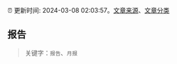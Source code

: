 :alarm_clock: 更新时间: 2024-03-08 02:03:57。[文章来源](/README.md)、[文章分类](/TAGS.md)

## 报告


> 关键字：`报告`、`月报`



